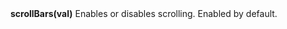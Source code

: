 <a name="scrollBars"><h3 style="padding-top: 40px; margin-top: 40px;"></h3></a>
**scrollBars(val)** Enables or disables scrolling. Enabled by default. 

